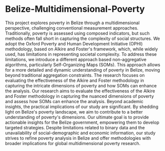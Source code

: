 # Belize-Multidimensional-Poverty

This project explores poverty in Belize through a multidimensional perspective, challenging conventional measurement approaches. Traditionally, poverty is assessed using composed indicators, but such methods often fall short in capturing the complexity of social structures. We adopt the Oxford Poverty and Human Development Initiative (OPHI) methodology, based on Alkire and Foster's framework, which, while widely used, has limitations in representing societal complexity. To address these limitations, we introduce a different approach based non-aggregative algorithms, particularly Self-Organizing Maps (SOMs). This approach allows for a more detailed and dynamic understanding of poverty in Belize, moving beyond traditional aggregation constraints. The research focuses on evaluating the effectiveness of the Alkire and Foster methodology in capturing the intricate dimensions of poverty and how SOMs can enhance the analysis.
Our research aims to evaluate the effectiveness of the Alkire and Foster methodology in capturing the nuanced dimensions of poverty and assess how SOMs can enhance the analysis. Beyond academic insights, the practical implications of our study are significant. By shedding light on Belize's poverty landscape, we aim to contribute to a better understanding of poverty's dimensions. Our ultimate goal is to provide actionable insights for the Belize government, empowering them to develop targeted strategies. Despite limitations related to binary data and the unavailability of social-demographic and economic information, our study strives to refine poverty analysis in Belize and offer methodologies with broader implications for global multidimensional poverty research.